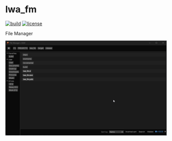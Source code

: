 # lwa_fm 

[![build](https://github.com/Leinnan/lwa_fm/actions/workflows/rust.yml/badge.svg)](https://github.com/Leinnan/lwa_fm/actions/workflows/rust.yml) [![license](https://img.shields.io/crates/l/bevy_button_released_plugin)](https://github.com/Leinnan/bevy_button_released_plugin#license)

File Manager

![LWA_FM screenshot](image.png)